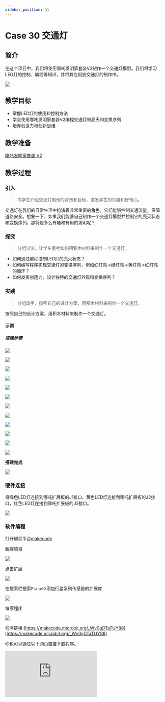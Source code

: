 ```yaml
---
sidebar_position: 31
---
```


# Case 30 交通灯

## 简介

在这个项目中，我们将使用哪吒发明家套装V2制作一个交通灯模型。我们将学习LED灯的控制、编程等知识，并将其应用到交通灯的制作中。

![](./images/nezha-inventors-kit-v2-case-30-01.png)

## 教学目标

- 掌握LED灯的使用和控制方法
- 学会使用哪吒发明家套装V2编程交通灯的亮灭和变换序列
- 培养创造力和创新思维

## 教学准备

[哪吒发明家套装 V2](https://www.elecfreaks.com/nezha-inventor-s-kit-v2-for-micro-bit.html)



## 教学过程

### 引入

>向学生介绍交通灯制作的背景和目标，激发学生的兴趣和好奇心。

交通灯在我们的日常生活中扮演着非常重要的角色，它们能够控制交通流量，保障道路安全。想象一下，如果我们能够自己制作一个交通灯模型并控制它的亮灭状态和变换序列，那将是多么有趣和有用的发明呢？

### 探究

>分组讨论，让学生思考如何用积木材料来制作一个交通灯。

- 如何通过编程控制LED灯的亮灭状态？
- 如何编写程序实现交通灯的变换序列，例如红灯亮->绿灯亮->黄灯亮->红灯亮的循环？
- 如何发挥创造力，设计独特的交通灯外观和变换序列？

### 实践

>分组动手，按照自己的设计方案，用积木材料来制作一个交通灯。

按照自己的设计方案，用积木材料来制作一个交通灯。



#### 示例

##### 搭建步骤

![](./images/nezha-inventors-kit-v2-step-30-01.png)

![](./images/nezha-inventors-kit-v2-step-30-02.png)

![](./images/nezha-inventors-kit-v2-step-30-03.png)

![](./images/nezha-inventors-kit-v2-step-30-04.png)

![](./images/nezha-inventors-kit-v2-step-30-05.png)

![](./images/nezha-inventors-kit-v2-step-30-06.png)

![](./images/nezha-inventors-kit-v2-step-30-07.png)

![](./images/nezha-inventors-kit-v2-step-30-08.png)

![](./images/nezha-inventors-kit-v2-step-30-09.png)

![](./images/nezha-inventors-kit-v2-step-30-10.png)

![](./images/nezha-inventors-kit-v2-step-30-11.png)

![](./images/nezha-inventors-kit-v2-step-30-12.png)

**搭建完成**

![](./images/nezha-inventors-kit-v2-case-30-01.png)

### 硬件连接

将绿色LED灯连接到哪吒扩展板的J1接口，黄色LED灯连接到哪吒扩展板的J2接口，红色LED灯连接到哪吒扩展板的J3接口。

![](./images/nezha-inventors-kit-v2-case-30-02.png)

### 软件编程

打开编程平台[makecode](https://makecode.microbit.org/#)

新建项目

![](./images/nezha-inventors-kit-v2-case-19-03.png)

点击扩展

![](./images/nezha-inventors-kit-v2-case-19-04.png)


在搜索栏搜索`PlanetX`添加行星系列传感器的扩展库

![](./images/nezha-inventors-kit-v2-case-19-05.png)


编写程序

![](./images/nezha-inventors-kit-v2-case-30-07.png)


程序链接:[https://makecode.microbit.org/_Wv0gDTaTUY88](https://makecode.microbit.org/_Wv0gDTaTUY88)

你也可以通过以下网页直接下载程序。

<div
    style={{
        position: 'relative',
        paddingBottom: '60%',
        overflow: 'hidden',
    }}
>
    <iframe
        src="https://makecode.microbit.org/_Wv0gDTaTUY88"
        frameborder="0"
        sandbox="allow-popups allow-forms allow-scripts allow-same-origin"
        style={{
            position: 'absolute',
            width: '100%',
            height: '100%',
        }}
    />
</div>



### 展示

>分组展示，比较各组的成果和效果。

#### 示例案例效果

绿灯亮5秒，红灯亮5秒，交替亮起，每次切换中间黄灯亮2秒。

![](./images/nezha-inventors-kit-v2-case-30.gif)

### 反思

>分组分享，让每组的学生分享自己的制作过程和心得，总结自己遇到的问题和解决办法，评价自己的优点和不足。
